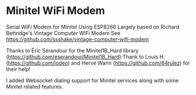 # Minitel WiFi Modem
 Serial WiFi Modem for Minitel Using ESP8266
 Largely based on Richard Bettridge's Vintage Computer WiFi Modem
 See https://github.com/ssshake/vintage-computer-wifi-modem

 Thanks to Éric Sérandour for the Minitel1B_Hard library (https://github.com/eserandour/Minitel1B_Hard)
 Thank to Louis H. (https://github.com/iodeo) and Hervé Warin (https://github.com/64rulez) for their help!

 I added Websocket dialing support for Minitel services along with
 some Minitel related features.
